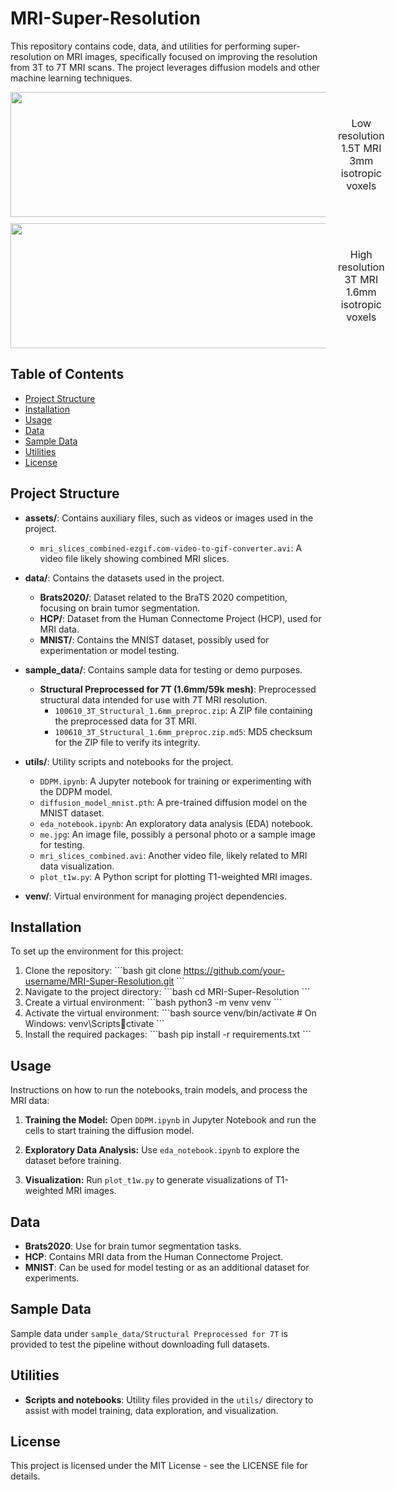 
# MRI-Super-Resolution

This repository contains code, data, and utilities for performing super-resolution on MRI images, specifically focused on improving the resolution from 3T to 7T MRI scans. The project leverages diffusion models and other machine learning techniques.

<div style="display: flex; align-items: center;">
  <img src="https://github.com/Magic-Solutions/MRI-Super-Resolution/blob/main/assets/mri_slice_LR.gif?v=1" width="600" height="200" />
  <span style="margin-left: 20px; text-align: center; vertical-align: middle; font-size: 16px;">
    Low resolution 1.5T MRI <br />
    3mm isotropic voxels
  </span>
</div>

<div style="display: flex; align-items: center; margin-top: 10px;">
  <img src="https://github.com/Magic-Solutions/MRI-Super-Resolution/blob/main/assets/mri_slice_HR.gif" width="600" height="200" />
  <span style="margin-left: 20px; text-align: center; vertical-align: middle; font-size: 16px;">
    High resolution 3T MRI <br />
    1.6mm isotropic voxels
  </span>
</div>

## Table of Contents

- [Project Structure](#project-structure)
- [Installation](#installation)
- [Usage](#usage)
- [Data](#data)
- [Sample Data](#sample-data)
- [Utilities](#utilities)
- [License](#license)

## Project Structure

- **assets/**: Contains auxiliary files, such as videos or images used in the project.
  - `mri_slices_combined-ezgif.com-video-to-gif-converter.avi`: A video file likely showing combined MRI slices.

- **data/**: Contains the datasets used in the project.
  - **Brats2020/**: Dataset related to the BraTS 2020 competition, focusing on brain tumor segmentation.
  - **HCP/**: Dataset from the Human Connectome Project (HCP), used for MRI data.
  - **MNIST/**: Contains the MNIST dataset, possibly used for experimentation or model testing.

- **sample_data/**: Contains sample data for testing or demo purposes.
  - **Structural Preprocessed for 7T (1.6mm/59k mesh)**: Preprocessed structural data intended for use with 7T MRI resolution.
    - `100610_3T_Structural_1.6mm_preproc.zip`: A ZIP file containing the preprocessed data for 3T MRI.
    - `100610_3T_Structural_1.6mm_preproc.zip.md5`: MD5 checksum for the ZIP file to verify its integrity.

- **utils/**: Utility scripts and notebooks for the project.
  - `DDPM.ipynb`: A Jupyter notebook for training or experimenting with the DDPM model.
  - `diffusion_model_mnist.pth`: A pre-trained diffusion model on the MNIST dataset.
  - `eda_notebook.ipynb`: An exploratory data analysis (EDA) notebook.
  - `me.jpg`: An image file, possibly a personal photo or a sample image for testing.
  - `mri_slices_combined.avi`: Another video file, likely related to MRI data visualization.
  - `plot_t1w.py`: A Python script for plotting T1-weighted MRI images.

- **venv/**: Virtual environment for managing project dependencies.

## Installation

To set up the environment for this project:

1. Clone the repository:
   \`\`\`bash
   git clone https://github.com/your-username/MRI-Super-Resolution.git
   \`\`\`
2. Navigate to the project directory:
   \`\`\`bash
   cd MRI-Super-Resolution
   \`\`\`
3. Create a virtual environment:
   \`\`\`bash
   python3 -m venv venv
   \`\`\`
4. Activate the virtual environment:
   \`\`\`bash
   source venv/bin/activate  # On Windows: venv\Scriptsctivate
   \`\`\`
5. Install the required packages:
   \`\`\`bash
   pip install -r requirements.txt
   \`\`\`

## Usage

Instructions on how to run the notebooks, train models, and process the MRI data:

1. **Training the Model:**
   Open `DDPM.ipynb` in Jupyter Notebook and run the cells to start training the diffusion model.

2. **Exploratory Data Analysis:**
   Use `eda_notebook.ipynb` to explore the dataset before training.

3. **Visualization:**
   Run `plot_t1w.py` to generate visualizations of T1-weighted MRI images.

## Data

- **Brats2020**: Use for brain tumor segmentation tasks.
- **HCP**: Contains MRI data from the Human Connectome Project.
- **MNIST**: Can be used for model testing or as an additional dataset for experiments.

## Sample Data

Sample data under `sample_data/Structural Preprocessed for 7T` is provided to test the pipeline without downloading full datasets.

## Utilities

- **Scripts and notebooks**: Utility files provided in the `utils/` directory to assist with model training, data exploration, and visualization.

## License

This project is licensed under the MIT License - see the LICENSE file for details.
